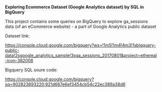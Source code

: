 **Exploring Ecommerce Dataset (Google Analytics dataset) by SQL in BigQuery**

This project contains some queries on BigQuery to explore ga_sessions data (of an eCommerce website) - a part of Google Analytics public dataset

Dataset link:

https://console.cloud.google.com/bigquery?ws=!1m5!1m4!4m3!1sbigquery-public-data!2sgoogle_analytics_sample!3sga_sessions_20170801&project=ethereal-icon-382008

Bigquery SQL soure code: 

https://console.cloud.google.com/bigquery?sq=902823693220:921d667e6ef3454cb54c22ec389a38d6
